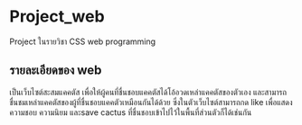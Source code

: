 # Project_web
Project ในรายวิชา CSS web programming

## รายละเอียดของ web
เป็นเว็บไซต์สะสมแคคตัส เพื่อให้ผู้คนที่ชื่นชอบแคคตัสได้โอ้อวดเหล่าแคคตัสของตัวเอง และสามารถชื่นชมเหล่าแคคตัสของผู้ที่ชื่นชอบแคคตัวเหมือนกันได้ด้วย ซึ่งในตัวเว็บไซต์สามารถกด like เพื่อแสดงความชอบ ความนิยม และsave cactus ที่ชื่นชอบเข้าไปไว้ในพื้นที่ส่วนตัวก็ได้เช่นกัน 

